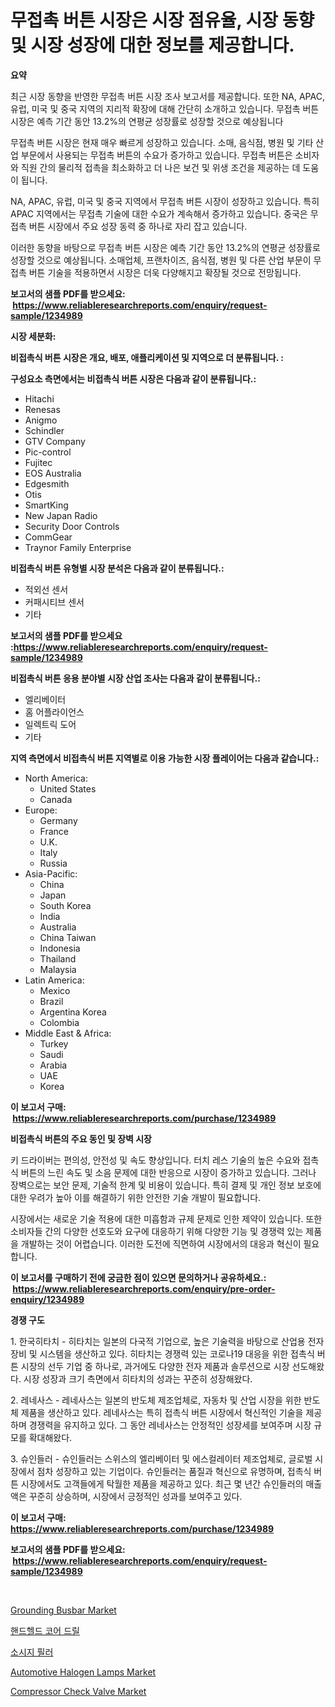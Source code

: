 <p><h1>무접촉 버튼 시장은 시장 점유율, 시장 동향 및 시장 성장에 대한 정보를 제공합니다.</h1></p><p><strong>요약</strong></p>
<p><p>최근 시장 동향을 반영한 무접촉 버튼 시장 조사 보고서를 제공합니다. 또한 NA, APAC, 유럽, 미국 및 중국 지역의 지리적 확장에 대해 간단히 소개하고 있습니다. 무접촉 버튼 시장은 예측 기간 동안 13.2%의 연평균 성장률로 성장할 것으로 예상됩니다</p><p>무접촉 버튼 시장은 현재 매우 빠르게 성장하고 있습니다. 소매, 음식점, 병원 및 기타 산업 부문에서 사용되는 무접촉 버튼의 수요가 증가하고 있습니다. 무접촉 버튼은 소비자와 직원 간의 물리적 접촉을 최소화하고 더 나은 보건 및 위생 조건을 제공하는 데 도움이 됩니다.</p><p>NA, APAC, 유럽, 미국 및 중국 지역에서 무접촉 버튼 시장이 성장하고 있습니다. 특히 APAC 지역에서는 무접촉 기술에 대한 수요가 계속해서 증가하고 있습니다. 중국은 무접촉 버튼 시장에서 주요 성장 동력 중 하나로 자리 잡고 있습니다.</p><p>이러한 동향을 바탕으로 무접촉 버튼 시장은 예측 기간 동안 13.2%의 연평균 성장률로 성장할 것으로 예상됩니다. 소매업체, 프랜차이즈, 음식점, 병원 및 다른 산업 부문이 무접촉 버튼 기술을 적용하면서 시장은 더욱 다양해지고 확장될 것으로 전망됩니다.</p></p>
<p><strong>보고서의 샘플 PDF를 받으세요: &nbsp;<a href="https://www.reliableresearchreports.com/enquiry/request-sample/1234989">https://www.reliableresearchreports.com/enquiry/request-sample/1234989</a></strong></p>
<p><strong>시장 세분화:</strong></p>
<p><strong> 비접촉식 버튼 시장은 개요, 배포, 애플리케이션 및 지역으로 더 분류됩니다. :</strong></p>
<p><strong>구성요소 측면에서는 비접촉식 버튼 시장은 다음과 같이 분류됩니다.:</strong></p>
<p><ul><li>Hitachi</li><li>Renesas</li><li>Anigmo</li><li>Schindler</li><li>GTV Company</li><li>Pic-control</li><li>Fujitec</li><li>EOS Australia</li><li>Edgesmith</li><li>Otis</li><li>SmartKing</li><li>New Japan Radio</li><li>Security Door Controls</li><li>CommGear</li><li>Traynor Family Enterprise</li></ul></p>
<p><strong> 비접촉식 버튼 유형별 시장 분석은 다음과 같이 분류됩니다.:</strong></p>
<p><ul><li>적외선 센서</li><li>커패시티브 센서</li><li>기타</li></ul></p>
<p><strong>보고서의 샘플 PDF를 받으세요 :<a href="https://www.reliableresearchreports.com/enquiry/request-sample/1234989">https://www.reliableresearchreports.com/enquiry/request-sample/1234989</a></strong></p>
<p><strong> 비접촉식 버튼 응용 분야별 시장 산업 조사는 다음과 같이 분류됩니다.:</strong></p>
<p><ul><li>엘리베이터</li><li>홈 어플라이언스</li><li>일렉트릭 도어</li><li>기타</li></ul></p>
<p><strong>지역 측면에서 비접촉식 버튼 지역별로 이용 가능한 시장 플레이어는 다음과 같습니다.:</strong></p>
<p><ul>
    <li>
        North America:
        <ul>
            <li>United States</li>
            <li>Canada</li>
        </ul>
    </li>
    <li>
        Europe:
        <ul>
            <li>Germany</li>
            <li>France</li>
            <li>U.K.</li>
            <li>Italy</li>
            <li>Russia</li>
        </ul>
    </li>
    <li>
        Asia-Pacific:
        <ul>
            <li>China</li>
            <li>Japan</li>
            <li>South Korea</li>
            <li>India</li>
            <li>Australia</li>
            <li>China Taiwan</li>
            <li>Indonesia</li>
            <li>Thailand</li>
            <li>Malaysia</li>
        </ul>
    </li>
    <li>
        Latin America:
        <ul>
            <li>Mexico</li>
            <li>Brazil</li>
            <li>Argentina Korea</li>
            <li>Colombia</li>
        </ul>
    </li>
    <li>
        Middle East & Africa:
        <ul>
            <li>Turkey</li>
            <li>Saudi</li>
            <li>Arabia</li>
            <li>UAE</li>
            <li>Korea</li>
        </ul>
    </li>
    </ul></p>
<p><strong>이 보고서 구매: &nbsp;<a href="https://www.reliableresearchreports.com/purchase/1234989">https://www.reliableresearchreports.com/purchase/1234989</a></strong></p>
<p><strong>비접촉식 버튼의 주요 동인 및 장벽 시장</strong></p>
<p><p>키 드라이버는 편의성, 안전성 및 속도 향상입니다. 터치 레스 기술의 높은 수요와 접촉식 버튼의 느린 속도 및 소음 문제에 대한 반응으로 시장이 증가하고 있습니다. 그러나 장벽으로는 보안 문제, 기술적 한계 및 비용이 있습니다. 특히 결제 및 개인 정보 보호에 대한 우려가 높아 이를 해결하기 위한 안전한 기술 개발이 필요합니다.</p><p>시장에서는 새로운 기술 적용에 대한 미흡함과 규제 문제로 인한 제약이 있습니다. 또한 소비자들 간의 다양한 선호도와 요구에 대응하기 위해 다양한 기능 및 경쟁력 있는 제품을 개발하는 것이 어렵습니다. 이러한 도전에 직면하여 시장에서의 대응과 혁신이 필요합니다.</p></p>
<p><strong>이 보고서를 구매하기 전에 궁금한 점이 있으면 문의하거나 공유하세요.: &nbsp;<a href="https://www.reliableresearchreports.com/enquiry/pre-order-enquiry/1234989">https://www.reliableresearchreports.com/enquiry/pre-order-enquiry/1234989</a></strong></p>
<p><strong>경쟁 구도</strong></p>
<p><p>1. 한국히타치 - 히타치는 일본의 다국적 기업으로, 높은 기술력을 바탕으로 산업용 전자 장비 및 시스템을 생산하고 있다. 히타치는 경쟁력 있는 코로나19 대응을 위한 접촉식 버튼 시장의 선두 기업 중 하나로, 과거에도 다양한 전자 제품과 솔루션으로 시장 선도해왔다. 시장 성장과 크기 측면에서 히타치의 성과는 꾸준히 성장해왔다. </p><p>2. 레네사스 - 레네사스는 일본의 반도체 제조업체로, 자동차 및 산업 시장을 위한 반도체 제품을 생산하고 있다. 레네사스는 특히 접촉식 버튼 시장에서 혁신적인 기술을 제공하며 경쟁력을 유지하고 있다. 그 동안 레네사스는 안정적인 성장세를 보여주며 시장 규모를 확대해왔다.</p><p>3. 슈인들러 - 슈인들러는 스위스의 엘리베이터 및 에스컬레이터 제조업체로, 글로벌 시장에서 점차 성장하고 있는 기업이다. 슈인들러는 품질과 혁신으로 유명하며, 접촉식 버튼 시장에서도 고객들에게 탁월한 제품을 제공하고 있다. 최근 몇 년간 슈인들러의 매출액은 꾸준히 상승하며, 시장에서 긍정적인 성과를 보여주고 있다.</p></p>
<p><strong>이 보고서 구매: &nbsp; <a href="https://www.reliableresearchreports.com/purchase/1234989">https://www.reliableresearchreports.com/purchase/1234989</a></strong></p>
<p><strong>보고서의 샘플 PDF를 받으세요: &nbsp;<a href="https://www.reliableresearchreports.com/enquiry/request-sample/1234989">https://www.reliableresearchreports.com/enquiry/request-sample/1234989</a></strong><strong></strong></p>
<p>&nbsp;</p>
<p><p><a href="https://medium.com/@xiomarrjasd698/grounding-busbar-nbsp-market-focuses-on-market-share-size-and-projected-forecast-till-2031-4cc30c76c8ee">Grounding Busbar Market</a></p><p><a href="https://github.com/ZacharyScthmitt4465/Market-Research-Report-List-1/blob/main/182234411868.md">핸드헬드 코어 드릴</a></p><p><a href="https://github.com/lkwggful07722/Market-Research-Report-List-1/blob/main/570710211867.md">소시지 필러</a></p><p><a href="https://issuu.com/reportprime-2/docs/automotive-halogen-lamps-market-size-2030.pptx">Automotive Halogen Lamps Market</a></p><p><a href="https://view.publitas.com/reportprime-1/compressor-check-valve-market-research-report-the-key-to-successful-business-strategy-forecasted-for-period-from-2024-2031/">Compressor Check Valve Market</a></p></p>